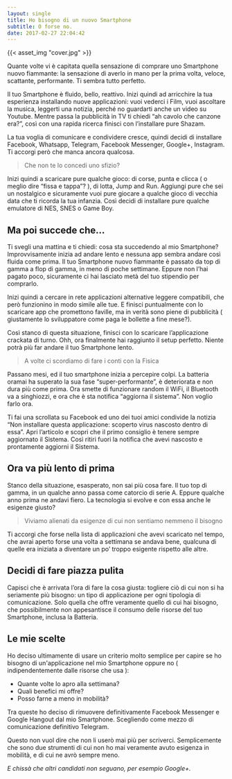 ```yaml
---
layout: single
title: Ho bisogno di un nuovo Smartphone
subtitle: O forse no.
date: 2017-02-27 22:04:42
---
```


{{< asset_img "cover.jpg" >}}

Quante volte vi è capitata quella sensazione di comprare uno Smartphone nuovo fiammante: la sensazione di averlo in mano per la prima volta, veloce, scattante, performante. Ti sembra tutto perfetto.

Il tuo Smartphone è fluido, bello, reattivo. Inizi quindi ad arricchire la tua esperienza installando nuove applicazioni: vuoi vederci i Film, vuoi ascoltare la musica, leggerti una notizia, perché no guardarti anche un video su Youtube. Mentre passa la pubblicità in TV ti chiedi “ah cavolo che canzone era?”, così con una rapida ricerca finisci con l’installare pure Shazam.

La tua voglia di comunicare e condividere cresce, quindi decidi di installare Facebook, Whatsapp, Telegram, Facebook Messenger, Google+, Instagram. Ti accorgi però che manca ancora qualcosa.

> Che non te lo concedi uno sfizio?

Inizi quindi a scaricare pure qualche gioco: di corse, punta e clicca ( o meglio dire “fissa e tappa”? ), di lotta, Jump and Run. Aggiungi pure che sei un nostalgico e sicuramente vuoi pure giocare a qualche gioco di vecchia data che ti ricorda la tua infanzia. Così decidi di installare pure qualche emulatore di NES, SNES o Game Boy.

## Ma poi succede che…

Ti svegli una mattina e ti chiedi: cosa sta succedendo al mio Smartphone? Improvvisamente inizia ad andare lento e nessuna app sembra andare così fluida come prima. Il tuo Smartphone nuovo fiammante è passato da top di gamma a flop di gamma, in meno di poche settimane. Eppure non l’hai pagato poco, sicuramente ci hai lasciato metà del tuo stipendio per comprarlo.

Inizi quindi a cercare in rete applicazioni alternative leggere compatibili, che però funzionino in modo simile alle tue. E finisci puntualmente con lo scaricare app che promettono faville, ma in verità sono piene di pubblicità ( giustamente lo sviluppatore come paga le bollette a fine mese?).

Così stanco di questa situazione, finisci con lo scaricare l’applicazione crackata di turno. Ohh, ora finalmente hai raggiunto il setup perfetto. Niente potrà più far andare il tuo Smartphone lento.

> A volte ci scordiamo di fare i conti con la Fisica

Passano mesi, ed il tuo smartphone inizia a percepire colpi. La batteria oramai ha superato la sua fase “super-performante”, è deteriorata e non dura più come prima. Ora smette di funzionare random il WiFi, il Bluetooth va a singhiozzi, e ora che è sta notifica “aggiorna il sistema”. Non voglio farlo ora.

Ti fai una scrollata su Facebook ed uno dei tuoi amici condivide la notizia “Non installare questa applicazione: scoperto virus nascosto dentro di essa”. Apri l’articolo e scopri che il primo consiglio è tenere sempre aggiornato il Sistema. Così ritiri fuori la notifica che avevi nascosto e prontamente aggiorni il Sistema.

## Ora va più lento di prima

Stanco della situazione, esasperato, non sai più cosa fare. Il tuo top di gamma, in un qualche anno passa come catorcio di serie A. Eppure qualche anno prima ne andavi fiero. La tecnologia si evolve e con essa anche le esigenze giusto?

> Viviamo alienati da esigenze di cui non sentiamo nemmeno il bisogno

Ti accorgi che forse nella lista di applicazioni che avevi scaricato nel tempo, che avrai aperto forse una volta a settimana se andava bene, qualcuna di quelle era iniziata a diventare un po’ troppo esigente rispetto alle altre.

## Decidi di fare piazza pulita

Capisci che è arrivata l’ora di fare la cosa giusta: togliere ciò di cui non si ha seriamente più bisogno: un tipo di applicazione per ogni tipologia di comunicazione. Solo quella che offre veramente quello di cui hai bisogno, che possibilmente non appesantisce il consumo delle risorse del tuo Smartphone, inclusa la Batteria.

## Le mie scelte

Ho deciso ultimamente di usare un criterio molto semplice per capire se ho bisogno di un'applicazione nel mio Smartphone oppure no ( indipendentemente dalle risorse che usa ):

- Quante volte lo apro alla settimana?
- Quali benefici mi offre?
- Posso farne a meno in mobilità?

Tra queste ho deciso di rimuovere definitivamente Facebook Messenger e Google Hangout dal mio Smartphone. Scegliendo come mezzo di comunicazione definitivo Telegram.

Questo non vuol dire che non li userò mai più per scriverci. Semplicemente che sono due strumenti di cui non ho mai veramente avuto esigenza in mobilità, e di cui ne avrò sempre meno.

*E chissà che altri candidati non seguano, per esempio Google+.*